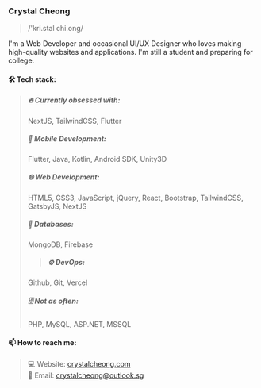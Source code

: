 <!--
### Hi there 👋
-->

<!--
**crystalcheong/crystalcheong** is a ✨ _special_ ✨ repository because its `README.md` (this file) appears on your GitHub profile.

Here are some ideas to get you started:

- 🔭 I’m currently working on ...
- 🌱 I’m currently learning ...
- 👯 I’m looking to collaborate on ...
- 🤔 I’m looking for help with ...
- 💬 Ask me about ...
- 📫 How to reach me: ...
- 😄 Pronouns: ...
- ⚡ Fun fact: ...
-->

### Crystal Cheong

> /'kri.stal chi.ong/

I'm a Web Developer and occasional UI/UX Designer who loves making high-quality websites and applications. I'm still a student and preparing for college.

#### 🛠️ Tech stack:

> ##### 🔥 Currently obsessed with:
> NextJS, TailwindCSS, Flutter
> ##### 📱 Mobile Development:
> Flutter, Java, Kotlin, Android SDK, Unity3D
> ##### 🌐 Web Development:
> HTML5, CSS3, JavaScript, jQuery, React, Bootstrap, TailwindCSS, GatsbyJS, NextJS
> ##### 💾 Databases:
> MongoDB, Firebase
> > ##### ⚙️ DevOps:
> Github, Git, Vercel
> ##### 🗄️ Not as often:
> PHP, MySQL, ASP.NET, MSSQL

#### 📫 How to reach me:

> 💻 Website: [crystalcheong.com](https://crystalcheong.com/)<br/>
> 📧 Email: [crystalcheong@outlook.sg](mailto:crystalcheong@outlook.sg)
